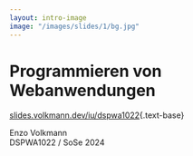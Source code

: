 ```yaml
---
layout: intro-image
image: "/images/slides/1/bg.jpg"
---
```


# Programmieren von Webanwendungen

[slides.volkmann.dev/iu/dspwa1022](https://slides.volkmann.dev/iu/dspwa1022){.text-base}

<div class="absolute bottom-10 left">
  Enzo Volkmann
</div>

<div class="absolute bottom-10 right">
  DSPWA1022 / SoSe 2024
</div>
